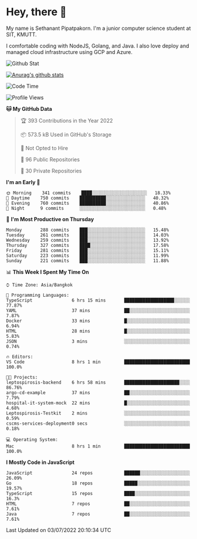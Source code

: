 # Hey, there 🙌
My name is Sethanant Pipatpakorn. I'm a junior computer science student at SIT, KMUTT.

I comfortable coding with NodeJS, Golang, and Java. I also love deploy and managed cloud infrastructure using GCP and Azure.

![Github Stat](https://github-profile-summary-cards.vercel.app/api/cards/profile-details?username=thetkpark&theme=dracula)

[![Anurag's github stats](https://github-readme-stats.vercel.app/api?username=thetkpark&count_private=true&show_icons=true&theme=tokyonight)](https://github.com/anuraghazra/github-readme-stats)

<!--START_SECTION:waka-->
![Code Time](http://img.shields.io/badge/Code%20Time-0%20secs-blue)

![Profile Views](http://img.shields.io/badge/Profile%20Views-0-blue)

**🐱 My GitHub Data** 

> 🏆 393 Contributions in the Year 2022
 > 
> 📦 573.5 kB Used in GitHub's Storage 
 > 
> 🚫 Not Opted to Hire
 > 
> 📜 96 Public Repositories 
 > 
> 🔑 30 Private Repositories  
 > 
**I'm an Early 🐤** 

```text
🌞 Morning    341 commits    ████░░░░░░░░░░░░░░░░░░░░░   18.33% 
🌆 Daytime    750 commits    ██████████░░░░░░░░░░░░░░░   40.32% 
🌃 Evening    760 commits    ██████████░░░░░░░░░░░░░░░   40.86% 
🌙 Night      9 commits      ░░░░░░░░░░░░░░░░░░░░░░░░░   0.48%

```
📅 **I'm Most Productive on Thursday** 

```text
Monday       288 commits    ███░░░░░░░░░░░░░░░░░░░░░░   15.48% 
Tuesday      261 commits    ███░░░░░░░░░░░░░░░░░░░░░░   14.03% 
Wednesday    259 commits    ███░░░░░░░░░░░░░░░░░░░░░░   13.92% 
Thursday     327 commits    ████░░░░░░░░░░░░░░░░░░░░░   17.58% 
Friday       281 commits    ███░░░░░░░░░░░░░░░░░░░░░░   15.11% 
Saturday     223 commits    ███░░░░░░░░░░░░░░░░░░░░░░   11.99% 
Sunday       221 commits    ███░░░░░░░░░░░░░░░░░░░░░░   11.88%

```


📊 **This Week I Spent My Time On** 

```text
⌚︎ Time Zone: Asia/Bangkok

💬 Programming Languages: 
TypeScript               6 hrs 15 mins       ███████████████████░░░░░░   77.87% 
YAML                     37 mins             ██░░░░░░░░░░░░░░░░░░░░░░░   7.87% 
Docker                   33 mins             █░░░░░░░░░░░░░░░░░░░░░░░░   6.94% 
HTML                     28 mins             █░░░░░░░░░░░░░░░░░░░░░░░░   5.83% 
JSON                     3 mins              ░░░░░░░░░░░░░░░░░░░░░░░░░   0.74%

🔥 Editors: 
VS Code                  8 hrs 1 min         █████████████████████████   100.0%

🐱‍💻 Projects: 
leptospirosis-backend    6 hrs 58 mins       █████████████████████░░░░   86.76% 
argo-cd-example          37 mins             ██░░░░░░░░░░░░░░░░░░░░░░░   7.79% 
hospital-it-system-mock  22 mins             █░░░░░░░░░░░░░░░░░░░░░░░░   4.68% 
Leptospirosis-Testkit    2 mins              ░░░░░░░░░░░░░░░░░░░░░░░░░   0.59% 
cscms-services-deployment0 secs              ░░░░░░░░░░░░░░░░░░░░░░░░░   0.18%

💻 Operating System: 
Mac                      8 hrs 1 min         █████████████████████████   100.0%

```

**I Mostly Code in JavaScript** 

```text
JavaScript               24 repos            ██████░░░░░░░░░░░░░░░░░░░   26.09% 
Go                       18 repos            █████░░░░░░░░░░░░░░░░░░░░   19.57% 
TypeScript               15 repos            ████░░░░░░░░░░░░░░░░░░░░░   16.3% 
HTML                     7 repos             ██░░░░░░░░░░░░░░░░░░░░░░░   7.61% 
Java                     7 repos             ██░░░░░░░░░░░░░░░░░░░░░░░   7.61%

```



 Last Updated on 03/07/2022 20:10:34 UTC
<!--END_SECTION:waka-->
